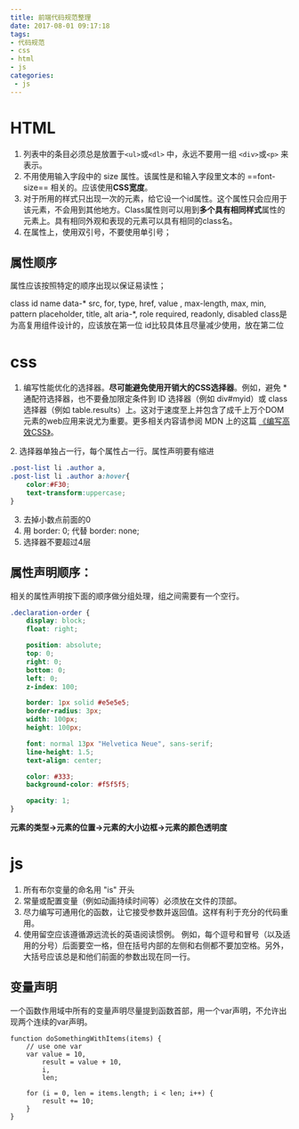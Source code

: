 ```yaml
---
title: 前端代码规范整理
date: 2017-08-01 09:17:18
tags:
- 代码规范
- css
- html
- js
categories:
 - js
---
```

# HTML
1. 列表中的条目必须总是放置于`<ul>`或`<dl>` 中，永远不要用一组 `<div>`或`<p>` 来表示。
2. 不用使用输入字段中的 size 属性。该属性是和输入字段里文本的 ==font-size== 相关的。应该使用**CSS宽度**。
3. 对于所用的样式只出现一次的元素，给它设一个id属性。这个属性只会应用于该元素，不会用到其他地方。Class属性则可以用到**多个具有相同样式**属性的元素上。具有相同外观和表现的元素可以具有相同的class名。
4. 在属性上，使用双引号，不要使用单引号；
<!-- more -->
##  属性顺序

属性应该按照特定的顺序出现以保证易读性；

class
id
name
data-*
src, for, type, href, value , max-length, max, min, pattern
placeholder, title, alt
aria-*, role
required, readonly, disabled
class是为高复用组件设计的，应该放在第一位
id比较具体且尽量减少使用，放在第二位
# css
1. 编写性能优化的选择器。**尽可能避免使用开销大的CSS选择器**。例如，避免 * 通配符选择器，也不要叠加限定条件到 ID 选择器（例如 div#myid）或 class 选择器（例如 table.results）上。这对于速度至上并包含了成千上万个DOM元素的web应用来说尤为重要。更多相关内容请参阅 MDN 上的这篇 [《编写高效CSS》][1]。

  [1]: https://developer.mozilla.org/en/Writing_Efficient_CSS
  2. 选择器单独占一行，每个属性占一行。属性声明要有缩进
``` css
.post-list li .author a,
.post-list li .author a:hover{
	color:#F30;
	text-transform:uppercase;
}
```
3. 去掉小数点前面的0
4. 用 border: 0; 代替 border: none;
5. 选择器不要超过4层

##  属性声明顺序：
相关的属性声明按下面的顺序做分组处理，组之间需要有一个空行。

``` css
.declaration-order {
    display: block;
    float: right;

    position: absolute;
    top: 0;
    right: 0;
    bottom: 0;
    left: 0;
    z-index: 100;

    border: 1px solid #e5e5e5;
    border-radius: 3px;
    width: 100px;
    height: 100px;

    font: normal 13px "Helvetica Neue", sans-serif;
    line-height: 1.5;
    text-align: center;

    color: #333;
    background-color: #f5f5f5;

    opacity: 1;
}
```
**元素的类型->元素的位置->元素的大小边框->元素的颜色透明度**
#  js
1. 所有布尔变量的命名用 "is" 开头
2. 常量或配置变量（例如动画持续时间等）必须放在文件的顶部。
3. 尽力编写可通用化的函数，让它接受参数并返回值。这样有利于充分的代码重用。
4. 使用留空应该遵循源远流长的英语阅读惯例。 例如，每个逗号和冒号（以及适用的分号）后面要空一格，但在括号内部的左侧和右侧都不要加空格。另外，大括号应该总是和他们前面的参数出现在同一行。
## 变量声明
一个函数作用域中所有的变量声明尽量提到函数首部，用一个var声明，不允许出现两个连续的var声明。

``` nimrod
function doSomethingWithItems(items) {
    // use one var
    var value = 10,
        result = value + 10,
        i,
        len;

    for (i = 0, len = items.length; i < len; i++) {
        result += 10;
    }
}
```
